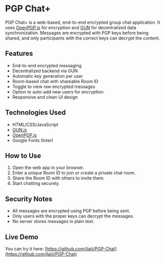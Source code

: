 # PGP Chat+

PGP Chat+ is a web-based, end-to-end encrypted group chat application. It uses [OpenPGP.js](https://openpgpjs.org/) for encryption and [GUN](https://gun.eco/) for decentralized data synchronization. Messages are encrypted with PGP keys before being shared, and only participants with the correct keys can decrypt the content.

## Features

- End-to-end encrypted messaging
- Decentralized backend via GUN
- Automatic key generation per user
- Room-based chat with shareable Room ID
- Toggle to view raw encrypted messages
- Option to auto-add new users for encryption
- Responsive and clean UI design

## Technologies Used

- HTML/CSS/JavaScript
- [GUN.js](https://gun.eco/)
- [OpenPGP.js](https://github.com/openpgpjs/openpgpjs)
- Google Fonts (Inter)

## How to Use

1. Open the web app in your browser.
2. Enter a unique Room ID to join or create a private chat room.
3. Share the Room ID with others to invite them.
4. Start chatting securely.

## Security Notes

- All messages are encrypted using PGP before being sent.
- Only users with the proper keys can decrypt the messages.
- No server stores messages in plain text.

## Live Demo

You can try it here: [https://github.com/jlaiii/PGP-Chat](https://github.com/jlaiii/PGP-Chat)
